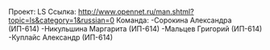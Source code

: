Проект: LS
Ссылка: http://www.opennet.ru/man.shtml?topic=ls&category=1&russian=0
Команда:
    -Сорокина Александра (ИП-614)
    -Никульшина Маргарита (ИП-614)
    -Мальцев Григорий (ИП-614)
    -Куплайс Александр (ИП-614)
